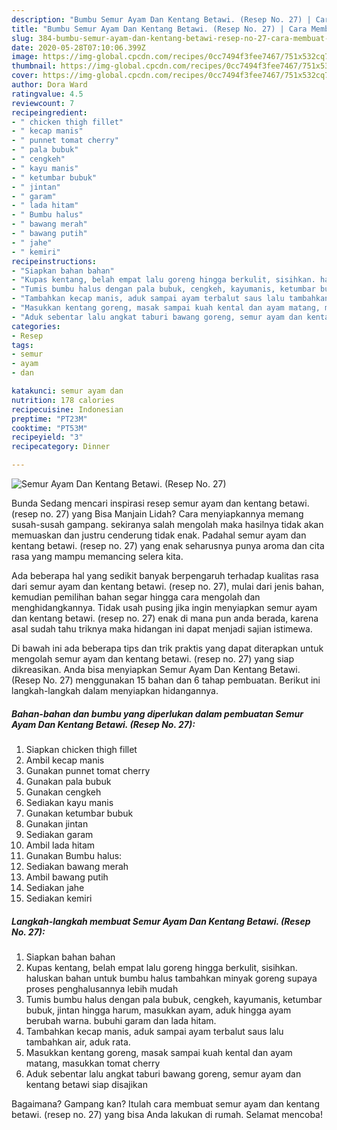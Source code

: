 ```yaml
---
description: "Bumbu Semur Ayam Dan Kentang Betawi. (Resep No. 27) | Cara Membuat Semur Ayam Dan Kentang Betawi. (Resep No. 27) Yang Sedap"
title: "Bumbu Semur Ayam Dan Kentang Betawi. (Resep No. 27) | Cara Membuat Semur Ayam Dan Kentang Betawi. (Resep No. 27) Yang Sedap"
slug: 384-bumbu-semur-ayam-dan-kentang-betawi-resep-no-27-cara-membuat-semur-ayam-dan-kentang-betawi-resep-no-27-yang-sedap
date: 2020-05-28T07:10:06.399Z
image: https://img-global.cpcdn.com/recipes/0cc7494f3fee7467/751x532cq70/semur-ayam-dan-kentang-betawi-resep-no-27-foto-resep-utama.jpg
thumbnail: https://img-global.cpcdn.com/recipes/0cc7494f3fee7467/751x532cq70/semur-ayam-dan-kentang-betawi-resep-no-27-foto-resep-utama.jpg
cover: https://img-global.cpcdn.com/recipes/0cc7494f3fee7467/751x532cq70/semur-ayam-dan-kentang-betawi-resep-no-27-foto-resep-utama.jpg
author: Dora Ward
ratingvalue: 4.5
reviewcount: 7
recipeingredient:
- " chicken thigh fillet"
- " kecap manis"
- " punnet tomat cherry"
- " pala bubuk"
- " cengkeh"
- " kayu manis"
- " ketumbar bubuk"
- " jintan"
- " garam"
- " lada hitam"
- " Bumbu halus"
- " bawang merah"
- " bawang putih"
- " jahe"
- " kemiri"
recipeinstructions:
- "Siapkan bahan bahan"
- "Kupas kentang, belah empat lalu goreng hingga berkulit, sisihkan. haluskan bahan untuk bumbu halus tambahkan minyak goreng supaya proses penghalusannya lebih mudah"
- "Tumis bumbu halus dengan pala bubuk, cengkeh, kayumanis, ketumbar bubuk, jintan hingga harum, masukkan ayam, aduk hingga ayam berubah warna. bubuhi garam dan lada hitam."
- "Tambahkan kecap manis, aduk sampai ayam terbalut saus lalu tambahkan air, aduk rata."
- "Masukkan kentang goreng, masak sampai kuah kental dan ayam matang, masukkan tomat cherry"
- "Aduk sebentar lalu angkat taburi bawang goreng, semur ayam dan kentang betawi siap disajikan"
categories:
- Resep
tags:
- semur
- ayam
- dan

katakunci: semur ayam dan 
nutrition: 178 calories
recipecuisine: Indonesian
preptime: "PT23M"
cooktime: "PT53M"
recipeyield: "3"
recipecategory: Dinner

---
```



![Semur Ayam Dan Kentang Betawi. (Resep No. 27)](https://img-global.cpcdn.com/recipes/0cc7494f3fee7467/751x532cq70/semur-ayam-dan-kentang-betawi-resep-no-27-foto-resep-utama.jpg)

Bunda Sedang mencari inspirasi resep semur ayam dan kentang betawi. (resep no. 27) yang Bisa Manjain Lidah? Cara menyiapkannya memang susah-susah gampang. sekiranya salah mengolah maka hasilnya tidak akan memuaskan dan justru cenderung tidak enak. Padahal semur ayam dan kentang betawi. (resep no. 27) yang enak seharusnya punya aroma dan cita rasa yang mampu memancing selera kita.



Ada beberapa hal yang sedikit banyak berpengaruh terhadap kualitas rasa dari semur ayam dan kentang betawi. (resep no. 27), mulai dari jenis bahan, kemudian pemilihan bahan segar hingga cara mengolah dan menghidangkannya. Tidak usah pusing jika ingin menyiapkan semur ayam dan kentang betawi. (resep no. 27) enak di mana pun anda berada, karena asal sudah tahu triknya maka hidangan ini dapat menjadi sajian istimewa.


Di bawah ini ada beberapa tips dan trik praktis yang dapat diterapkan untuk mengolah semur ayam dan kentang betawi. (resep no. 27) yang siap dikreasikan. Anda bisa menyiapkan Semur Ayam Dan Kentang Betawi. (Resep No. 27) menggunakan 15 bahan dan 6 tahap pembuatan. Berikut ini langkah-langkah dalam menyiapkan hidangannya.

<!--inarticleads1-->

##### Bahan-bahan dan bumbu yang diperlukan dalam pembuatan Semur Ayam Dan Kentang Betawi. (Resep No. 27):

1. Siapkan  chicken thigh fillet
1. Ambil  kecap manis
1. Gunakan  punnet tomat cherry
1. Gunakan  pala bubuk
1. Gunakan  cengkeh
1. Sediakan  kayu manis
1. Gunakan  ketumbar bubuk
1. Gunakan  jintan
1. Sediakan  garam
1. Ambil  lada hitam
1. Gunakan  Bumbu halus:
1. Sediakan  bawang merah
1. Ambil  bawang putih
1. Sediakan  jahe
1. Sediakan  kemiri




<!--inarticleads2-->

##### Langkah-langkah membuat Semur Ayam Dan Kentang Betawi. (Resep No. 27):

1. Siapkan bahan bahan
1. Kupas kentang, belah empat lalu goreng hingga berkulit, sisihkan. haluskan bahan untuk bumbu halus tambahkan minyak goreng supaya proses penghalusannya lebih mudah
1. Tumis bumbu halus dengan pala bubuk, cengkeh, kayumanis, ketumbar bubuk, jintan hingga harum, masukkan ayam, aduk hingga ayam berubah warna. bubuhi garam dan lada hitam.
1. Tambahkan kecap manis, aduk sampai ayam terbalut saus lalu tambahkan air, aduk rata.
1. Masukkan kentang goreng, masak sampai kuah kental dan ayam matang, masukkan tomat cherry
1. Aduk sebentar lalu angkat taburi bawang goreng, semur ayam dan kentang betawi siap disajikan




Bagaimana? Gampang kan? Itulah cara membuat semur ayam dan kentang betawi. (resep no. 27) yang bisa Anda lakukan di rumah. Selamat mencoba!
